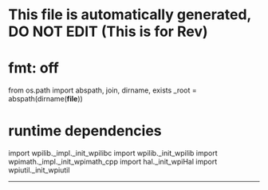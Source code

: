 # This file is automatically generated, DO NOT EDIT (This is for Rev)
# fmt: off

from os.path import abspath, join, dirname, exists
_root = abspath(dirname(__file__))

# runtime dependencies
import wpilib._impl._init_wpilibc
import wpilib._init_wpilib
import wpimath._impl._init_wpimath_cpp
import hal._init_wpiHal
import wpiutil._init_wpiutil
****
